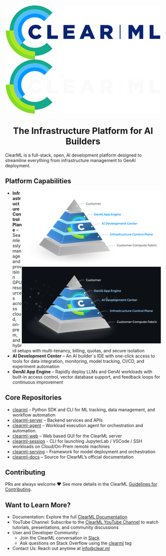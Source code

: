 
<div align="center">

<p>
  <img align="center" src="logo/clearml-logo.svg#gh-light-mode-only" alt="Clear|ML">
  <img align="center" src="logo/clearml-logo-dark.svg#gh-dark-mode-only" alt="Clear|ML">
</p>

# The Infrastructure Platform for AI Builders 

</div>

ClearML is a full-stack, open, AI development platform designed to streamline everything from infrastructure management to GenAI 
deployment. 

## Platform Capabilities

<img width="450px" align="right" src="logo/pyramid-with-labels.png#gh-light-mode-only" alt="fig" />
<img width="450px" align="right" src="logo/pyramid-with-labels-dark.png#gh-dark-mode-only" alt="fig" />

* **Infrastructure Control Plane** – Seamlessly manage and provision GPU resources across cloud, on-prem, and hybrid setups 
with multi-tenancy, billing, quotas, and secure isolation
* **AI Development Center** – An AI builder`s IDE with one-click access to tools for data integration, monitoring, 
model tracking, CI/CD, and experiment automation
* **GenAI App Engine** – Rapidly deploy LLMs and GenAI workloads with built-in access control, vector database support, and 
feedback loops for continuous improvement

## Core Repositories

* [clearml](https://github.com/clearml/clearml) – Python SDK and CLI for ML tracking, data management, and workflow automation
* [clearml-server](https://github.com/clearml/clearml-server) – Backend services and APIs
* [clearml-agent](https://github.com/clearml/clearml-agent) – Workload execution agent for orchestration and automation.
* [clearml-web](https://github.com/clearml/clearml-web) – Web based GUI for the ClearML server
* [clearml-session](https://github.com/clearml/clearml-session) - CLI for launching JupyterLab / VSCode / SSH workloads on Cloud/On-Prem remote machines
* [clearml-serving](https://github.com/clearml/clearml-serving) – Framework for model deployment and orchestration
* [clearml-docs](https://github.com/clearml/clearml-docs) – Source for ClearML’s official documentation

## Contributing

PRs are always welcome ❤️ See more details in the ClearML [Guidelines for Contributing](https://github.com/clearml/clearml/blob/master/docs/contributing.md).

## Want to Learn More?

* Documentation: Explore the full [ClearML Documentation](https://clear.ml/docs/latest/docs/) 
* YouTube Channel: Subscribe to the [ClearML YouTube Channel](https://www.youtube.com/c/ClearML) to watch tutorials, 
  presentations, and community discussions
* User and Developer Community:
  * Join the ClearML conversation in [Slack](https://joinslack.clear.ml)
  * Ask questions on Stack Overflow using the [clearml](https://stackoverflow.com/questions/tagged/clearml) tag
* Contact Us: Reach out anytime at info@clear.ml
